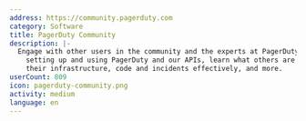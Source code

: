 ```yaml
---
address: https://community.pagerduty.com
category: Software
title: PagerDuty Community
description: |-
  Engage with other users in the community and the experts at PagerDuty to get help
    setting up and using PagerDuty and our APIs, learn what others are doing to manage
    their infrastructure, code and incidents effectively, and more.
userCount: 809
icon: pagerduty-community.png
activity: medium
language: en
---
```

